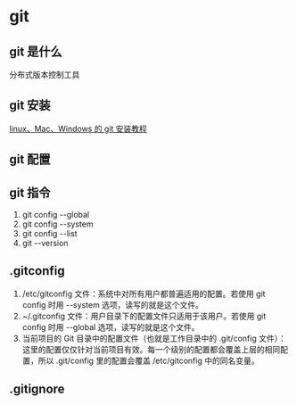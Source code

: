 # git

## git 是什么

分布式版本控制工具

## git 安装

[linux、Mac、Windows 的 git 安装教程](https://www.runoob.com/git/git-install-setup.html)

## git 配置

## git 指令

1. git config --global
2. git config --system
3. git config --list
4. git --version

## .gitconfig

1. /etc/gitconfig 文件：系统中对所有用户都普遍适用的配置。若使用 git config 时用 --system 选项，读写的就是这个文件。
2. ~/.gitconfig 文件：用户目录下的配置文件只适用于该用户。若使用 git config 时用 --global 选项，读写的就是这个文件。
3. 当前项目的 Git 目录中的配置文件（也就是工作目录中的 .git/config 文件）：这里的配置仅仅针对当前项目有效。每一个级别的配置都会覆盖上层的相同配置，所以 .git/config 里的配置会覆盖 /etc/gitconfig 中的同名变量。

## .gitignore
